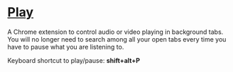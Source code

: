 # [Play](https://chrome.google.com/webstore/detail/play-control-your-backgro/ggmbimncibjjccpgnfjacipbbnjadggg)
A Chrome extension to control audio or video playing in background tabs. You will no longer need to search among all your open tabs every time you have to pause what you are listening to.

Keyboard shortcut to play/pause: **shift+alt+P**
